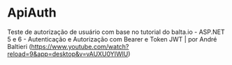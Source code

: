 # ApiAuth
 Teste de autorização de usuário com base no tutorial do balta.io - ASP.NET 5 e 6 - Autenticação e Autorização com Bearer e Token JWT | por André Baltieri 
 (https://www.youtube.com/watch?reload=9&app=desktop&v=vAUXU0YIWlU)
